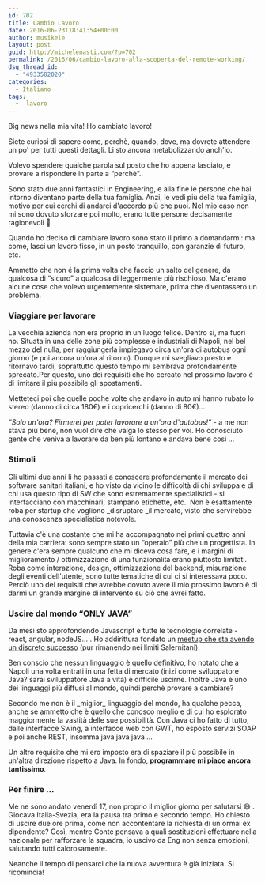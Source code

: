 ```yaml
---
id: 702
title: Cambio Lavoro
date: 2016-06-23T18:41:54+00:00
author: musikele
layout: post
guid: http://michelenasti.com/?p=702
permalink: /2016/06/cambio-lavoro-alla-scoperta-del-remote-working/
dsq_thread_id:
  - "4933582020"
categories:
  - Italiano
tags:
  -  lavoro
---
```

Big news nella mia vita! Ho cambiato lavoro!

Siete curiosi di sapere come, perchè, quando, dove, ma dovrete attendere un po' per tutti questi dettagli. Li sto ancora metabolizzando anch'io.

Volevo spendere qualche parola sul posto che ho appena lasciato, e provare a rispondere in parte a &#8220;perchè&#8221;..

Sono stato due anni fantastici in Engineering, e alla fine le persone che hai intorno diventano parte della tua famiglia. Anzi, le vedi più della tua famiglia, motivo per cui cerchi di andarci d'accordo più che puoi. Nel mio caso non mi sono dovuto sforzare poi molto, erano tutte persone decisamente ragionevoli 🙂

Quando ho deciso di cambiare lavoro sono stato il primo a domandarmi: ma come, lasci un lavoro fisso, in un posto tranquillo, con garanzie di futuro, etc.
  
Ammetto che non é la prima volta che faccio un salto del genere, da qualcosa di &#8220;sicuro&#8221; a qualcosa di leggermente più rischioso. Ma c'erano alcune cose che volevo urgentemente sistemare, prima che diventassero un problema.

### Viaggiare per lavorare

La vecchia azienda non era proprio in un luogo felice. Dentro si, ma fuori no. Situata in una delle zone più complesse e industriali di Napoli, nel bel mezzo del nulla, per raggiungerla impiegavo circa un'ora di autobus ogni giorno (e poi ancora un'ora al ritorno). Dunque mi svegliavo presto e ritornavo tardi, soprattutto questo tempo mi sembrava profondamente sprecato.Per questo, uno dei requisiti che ho cercato nel prossimo lavoro é di limitare il più possibile gli spostamenti.

Metteteci poi che quelle poche volte che andavo in auto mi hanno rubato lo stereo (danno di circa 180€) e i copricerchi (danno di 80€)...

_&#8220;Solo un'ora? Firmerei per poter lavorare a un'ora d'autobus!&#8221;_ - a me non stava più bene, non vuol dire che valga lo stesso per voi. Ho conosciuto gente che veniva a lavorare da ben più lontano e andava bene così ...

### Stimoli

Gli ultimi due anni li ho passati a conoscere profondamente il mercato dei software sanitari italiani, e ho visto da vicino le difficoltà di chi sviluppa e di chi usa questo tipo di SW che sono estremamente specialistici - si interfacciano con macchinari, stampano etichette, etc.. Non è esattamente roba per startup che vogliono _disruptare _il mercato, visto che servirebbe una conoscenza specialistica notevole.

Tuttavia c'è una costante che mi ha accompagnato nei primi quattro anni della mia carriera: sono sempre stato un &#8220;operaio&#8221; più che un progettista. In genere c'era sempre qualcuno che mi diceva cosa fare, e i margini di miglioramento / ottimizzazione di una funzionalità erano piuttosto limitati. Roba come interazione, design, ottimizzazione del backend, misurazione degli eventi dell'utente, sono tutte tematiche di cui ci si interessava poco. Perciò uno dei requisiti che avrebbe dovuto avere il mio prossimo lavoro è di darmi un grande margine di intervento su ciò che avrei fatto.

### Uscire dal mondo &#8220;ONLY JAVA&#8221;

Da mesi sto approfondendo Javascript e tutte le tecnologie correlate - react, angular, nodeJS... . Ho addirittura fondato un [meetup che sta avendo un discreto successo](http://michelenasti.com/2016/02/javascript-meetup-a-salerno/) (pur rimanendo nei limiti Salernitani).

Ben conscio che nessun linguaggio è quello definitivo, ho notato che a Napoli una volta entrati in una fetta di mercato (inizi come sviluppatore Java? sarai sviluppatore Java a vita) è difficile uscirne. Inoltre Java è uno dei linguaggi più diffusi al mondo, quindi perchè provare a cambiare?

Secondo me non è il \_miglior\_ linguaggio del mondo, ha qualche pecca, anche se ammetto che è quello che conosco meglio e di cui ho esplorato maggiormente la vastità delle sue possibilità. Con Java ci ho fatto di tutto, dalle interfacce Swing, a interfacce web con GWT, ho esposto servizi SOAP e poi anche REST, insomma java java java ...

Un altro requisito che mi ero imposto era di spaziare il più possibile in un'altra direzione rispetto a Java. In fondo, **programmare mi piace ancora tantissimo**.

### Per finire ...

Me ne sono andato venerdì 17, non proprio il miglior giorno per salutarsi 😅 . Giocava Italia-Svezia, era la pausa tra primo e secondo tempo. Ho chiesto di uscire due ore prima, come non accontentare la richiesta di un ormai ex dipendente? Così, mentre Conte pensava a quali sostituzioni effettuare nella nazionale per rafforzare la squadra, io uscivo da Eng non senza emozioni, salutando tutti calorosamente.

Neanche il tempo di pensarci che la nuova avventura è già iniziata. Si ricomincia!